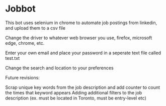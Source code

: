 # Jobbot
This bot uses selenium in chrome to automate job postings from linkedin, and upload them to a csv file

Change the driver to whatever web browser you use, firefox, microsoft edge, chrome, etc.

Enter your own email and place your password in a seperate text file called test.txt

Change the search and location to your preferences

Future revisions:

Scrap unique key words from the job description and add counter to count the times that keyword appears
Adding additional filters to the job description (ex. must be located in Toronto, must be entry-level etc)

